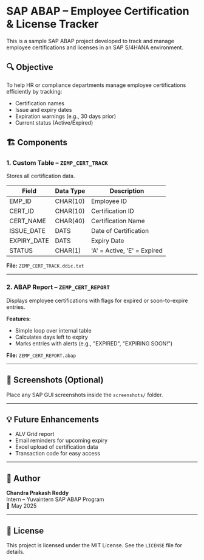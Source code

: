 # SAP ABAP – Employee Certification & License Tracker

This is a sample SAP ABAP project developed to track and manage employee certifications and licenses in an SAP S/4HANA environment.

## 🔍 Objective

To help HR or compliance departments manage employee certifications efficiently by tracking:
- Certification names
- Issue and expiry dates
- Expiration warnings (e.g., 30 days prior)
- Current status (Active/Expired)

## 🏗️ Components

### 1. Custom Table – `ZEMP_CERT_TRACK`
Stores all certification data.

| Field        | Data Type | Description               |
|--------------|-----------|---------------------------|
| EMP_ID       | CHAR(10)  | Employee ID               |
| CERT_ID      | CHAR(10)  | Certification ID          |
| CERT_NAME    | CHAR(40)  | Certification Name        |
| ISSUE_DATE   | DATS      | Date of Certification     |
| EXPIRY_DATE  | DATS      | Expiry Date               |
| STATUS       | CHAR(1)   | 'A' = Active, 'E' = Expired|

**File:** `ZEMP_CERT_TRACK.ddic.txt`

---

### 2. ABAP Report – `ZEMP_CERT_REPORT`
Displays employee certifications with flags for expired or soon-to-expire entries.

**Features:**
- Simple loop over internal table
- Calculates days left to expiry
- Marks entries with alerts (e.g., "EXPIRED", "EXPIRING SOON!")

**File:** `ZEMP_CERT_REPORT.abap`

---

## 📸 Screenshots (Optional)
Place any SAP GUI screenshots inside the `screenshots/` folder.

---

## 💡 Future Enhancements
- ALV Grid report
- Email reminders for upcoming expiry
- Excel upload of certification data
- Transaction code for easy access

---

## 👤 Author
**Chandra Prakash Reddy**  
Intern – Yuvaintern SAP ABAP Program  
📅 May 2025

---

## 📄 License
This project is licensed under the MIT License. See the `LICENSE` file for details.

